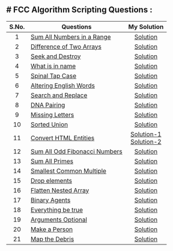 ## # FCC Algorithm Scripting Questions :

| S.No. |                   Questions                  |  My Solution |
| :---: |    --------------------------------------    |   :----:     |
|   1   | [Sum All Numbers in a Range](https://www.freecodecamp.org/learn/javascript-algorithms-and-data-structures/intermediate-algorithm-scripting/sum-all-numbers-in-a-range) | [Solution](sum-all-numbers-in-a-range.js) |
|   2   | [Difference of Two Arrays](https://www.freecodecamp.org/learn/javascript-algorithms-and-data-structures/intermediate-algorithm-scripting/diff-two-arrays) | [Solution](diff-two-arrays.js) |
|   3   | [Seek and Destroy](https://www.freecodecamp.org/learn/javascript-algorithms-and-data-structures/intermediate-algorithm-scripting/seek-and-destroy) | [Solution](seek-and-destroy.js) |
|   4   | [What is in name](https://www.freecodecamp.org/learn/javascript-algorithms-and-data-structures/intermediate-algorithm-scripting/wherefore-art-thou) | [Solution](what-is-in-name.js) |
|   5   | [Spinal Tap Case](https://www.freecodecamp.org/learn/javascript-algorithms-and-data-structures/intermediate-algorithm-scripting/spinal-tap-case) | [Solution](spinal-tap-case.js) |
|   6   | [Altering English Words](https://www.freecodecamp.org/learn/javascript-algorithms-and-data-structures/intermediate-algorithm-scripting/pig-latin) | [Solution](altering-english-words.js) |
|   7   | [Search and Replace](https://www.freecodecamp.org/learn/javascript-algorithms-and-data-structures/intermediate-algorithm-scripting/search-and-replace) | [Solution](search-and-replace.js) |
|   8   | [DNA Pairing](https://www.freecodecamp.org/learn/javascript-algorithms-and-data-structures/intermediate-algorithm-scripting/dna-pairing) | [Solution](dna-pairing.js) |
|   9   | [Missing Letters](https://www.freecodecamp.org/learn/javascript-algorithms-and-data-structures/intermediate-algorithm-scripting/missing-letters) | [Solution](missing-letters.js) |
|  10   | [Sorted Union](https://www.freecodecamp.org/learn/javascript-algorithms-and-data-structures/intermediate-algorithm-scripting/sorted-union) | [Solution](sorted-union.js) |
|  11   | [Convert HTML Entities](https://www.freecodecamp.org/learn/javascript-algorithms-and-data-structures/intermediate-algorithm-scripting/convert-html-entities) | [Solution-1](convert-html-entities.js) <br /> [Solution-2](convert-html-entities2.js) |
|  12   | [Sum All Odd Fibonacci Numbers](https://www.freecodecamp.org/learn/javascript-algorithms-and-data-structures/intermediate-algorithm-scripting/sum-all-odd-fibonacci-numbers) | [Solution](sum-all-odd-fibonacci-numbers.js) |
|  13   | [Sum All Primes](https://www.freecodecamp.org/learn/javascript-algorithms-and-data-structures/intermediate-algorithm-scripting/sum-all-primes) | [Solution](sum-all-primes.js) |
|  14   | [Smallest Common Multiple](https://www.freecodecamp.org/learn/javascript-algorithms-and-data-structures/intermediate-algorithm-scripting/smallest-common-multiple) | [Solution](smallest-common-multiple.js) |
|  15   | [Drop elements](https://www.freecodecamp.org/learn/javascript-algorithms-and-data-structures/intermediate-algorithm-scripting/drop-it) | [Solution](drop_elements.js) |
|  16   | [Flatten Nested Array](https://www.freecodecamp.org/learn/javascript-algorithms-and-data-structures/intermediate-algorithm-scripting/steamroller) | [Solution](flatten-nested-array.js) |
|  17   | [Binary Agents](https://www.freecodecamp.org/learn/javascript-algorithms-and-data-structures/intermediate-algorithm-scripting/binary-agents) | [Solution](binary_agents.js) |
|  18   | [Everything be true](https://www.freecodecamp.org/learn/javascript-algorithms-and-data-structures/intermediate-algorithm-scripting/everything-be-true) | [Solution](everything_be_true.js) |
|  19   | [Arguments Optional](https://www.freecodecamp.org/learn/javascript-algorithms-and-data-structures/intermediate-algorithm-scripting/arguments-optional) | [Solution](arguments_optional.js) |
|  20   | [Make a Person](https://www.freecodecamp.org/learn/javascript-algorithms-and-data-structures/intermediate-algorithm-scripting/make-a-person) | [Solution](make-a-person.js) |
|  21   | [Map the Debris](https://www.freecodecamp.org/learn/javascript-algorithms-and-data-structures/intermediate-algorithm-scripting/map-the-debris) | [Solution](map-the-debris.js) |

